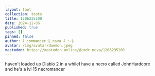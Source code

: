 ```yaml
---
layout: toot
collection: toots
title: 1206235200
date: 2024-12-06
published: true
tags: []
pinned: false
author: ⸸ commander ░ nova ⸸ :~$
avatar: /img/avatar/daemon.jpeg
mastodon: https://mastodon.online/@cmdr_nova/1206235200
---
```


haven't loaded up Diablo 2 in a whileI have a necro called JohnHardcore and he's a lvl 15 necromancer

